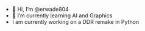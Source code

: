 - 👋 Hi, I’m @erwade804
- 🌱 I’m currently learning AI and Graphics
- I am currently working on a DDR remake in Python
